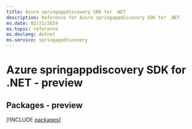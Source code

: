 ```yaml
---
title: Azure springappdiscovery SDK for .NET
description: Reference for Azure springappdiscovery SDK for .NET
ms.date: 02/21/2024
ms.topic: reference
ms.devlang: dotnet
ms.service: springappdiscovery
---
```

# Azure springappdiscovery SDK for .NET - preview
## Packages - preview
[!INCLUDE [packages](springappdiscovery-index.md)]